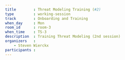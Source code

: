 ```yaml
---
title        : Threat Modeling Training (#2)
type         : working-session
track        : Onboarding and Training
when_day     : Mon
room_id      : room-3
when_time    : TS-3
description  : Training Threat Modeling (2nd session)
organizers   :
    - Steven Wierckx
participants :
---
```



